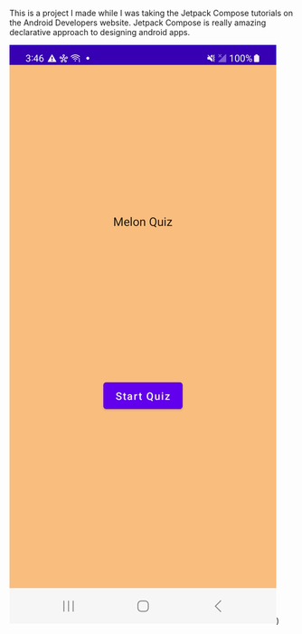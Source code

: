 This is a project I made while I was taking the Jetpack Compose tutorials on the Android Developers website. Jetpack Compose is really amazing declarative approach to designing android apps. 

![Start Screen](https://github.com/DavidTaylor5/Melon-Quiz/blob/master/app/src/main/res/drawable/melon-quiz-start-screen.jpg))

